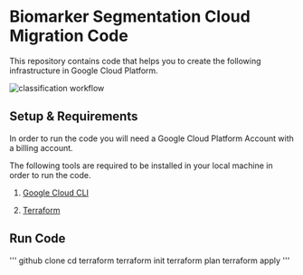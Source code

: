 # Biomarker Segmentation Cloud Migration Code #

This repository contains code that helps you to create the following infrastructure in Google Cloud Platform.

![classification workflow](https://user-images.githubusercontent.com/85404022/205371247-a677c4c3-1596-4b09-aebd-aa176703d24c.png) 

## Setup & Requirements ##

In order to run the code you will need a Google Cloud Platform Account with a billing account.

The following tools are required to be installed in your local machine in order to run the code.

1. <a href = "https://cloud.google.com/sdk/docs/install">Google Cloud CLI </a>

2. <a href = "https://developer.hashicorp.com/terraform/tutorials/aws-get-started/install-cli"> Terraform </a>

## Run Code ##

'''
github clone 
cd terraform
terraform init
terraform plan
terraform apply
'''
